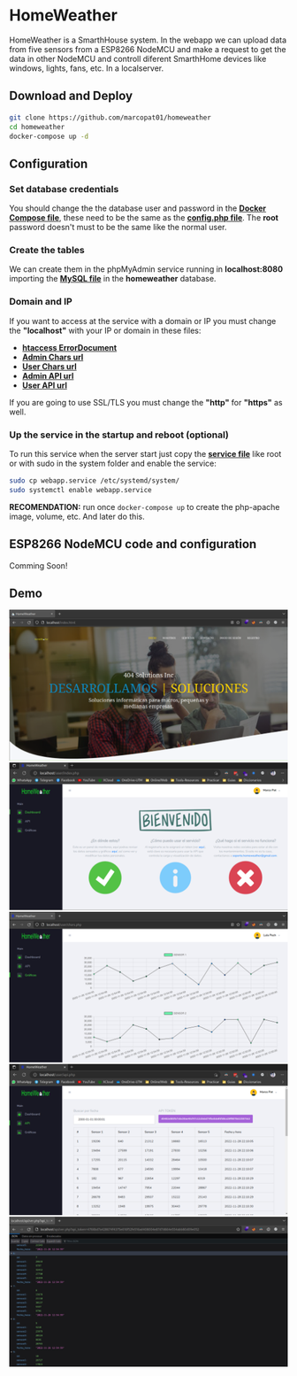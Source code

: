 # HomeWeather
HomeWeather is a SmarthHouse system. In the webapp we can upload data from five sensors from a ESP8266 NodeMCU and make a request to get the data in other NodeMCU and controll diferent SmarthHome devices like windows, lights, fans, etc. In a localserver.

## Download and Deploy
```bash
git clone https://github.com/marcopat01/homeweather
cd homeweather
docker-compose up -d
```

## Configuration
### Set database credentials
You should change the the database user and password in the [**Docker Compose file**](docker-compose.yml), these need to be the same as the [**config.php file**](web/html/config/config.php). The **root** password doesn't must to be the same like the normal user.

### Create the tables
We can create them in the phpMyAdmin service running in **localhost:8080** importing the [**MySQL file**](homeweather.sql) in the **homeweather** database.

### Domain and IP
If you want to access at the service with a domain or IP you must change the **"localhost"** with your IP or domain in these files:
* [**htaccess ErrorDocument**](web/html/.htaccess)
* [**Admin Chars url**](web/html/admin/chars.php)
* [**User Chars url**](web/html/user/chars.php)
* [**Admin API url**](web/html/admin/configuracion.php)
* [**User API url**](web/html/user/configuracion.php)

If you are going to use SSL/TLS you must change the **"http"** for **"https"** as well.

### Up the service in the startup and reboot (optional)
To run this service when the server start just copy the [**service file**](webapp.service) like root or with sudo in the system folder and enable the service:
```bash
sudo cp webapp.service /etc/systemd/system/
sudo systemctl enable webapp.service
```
**RECOMENDATION:** run once ```docker-compose up``` to create the php-apache image, volume, etc. And later do this.

## ESP8266 NodeMCU code and configuration
Comming Soon!

## Demo
![Principal page frontend](img/frontend.png "This is the main page frontend")
![User's dashboard](img/user.png "This is user's dashboard page")
![Sensor's data chars](img/chars.png "This are the sensor's data chars")
![Sensor's data](img/data.png "This is the data collected from the API")
![Sensor's API](img/api.png "This is the api")
